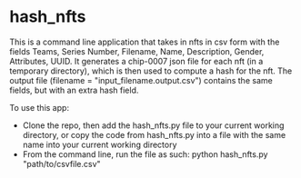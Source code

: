 # hash_nfts
This is a command line application that takes in nfts in csv form with the fields Teams, Series Number, Filename, Name, Description,
Gender, Attributes, UUID. It generates a chip-0007 json file for each nft (in a temporary directory), which is then used to
compute a hash for the nft. The output file (filename = "input_filename.output.csv") contains the same fields, but with an 
extra hash field.

To use this app:
- Clone the repo, then add the hash_nfts.py file to your current working directory, or copy the code from hash_nfts.py into a file with the
  same name into your current working directory
- From the command line, run the file as such: python hash_nfts.py "path/to/csvfile.csv"
